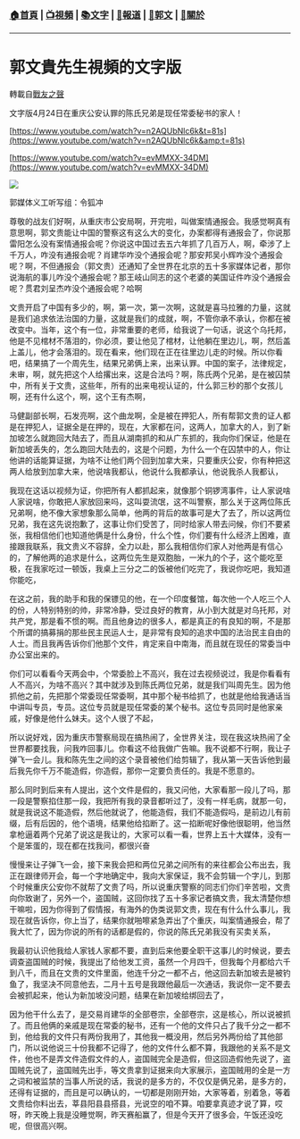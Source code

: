 ###  [:house:首頁](https://github.com/ourhimalayas/home) | [:tv:視頻](https://github.com/ourhimalayas/videos) | [:books:文字](https://github.com/ourhimalayas/txt) | [:newspaper:報道](https://github.com/ourhimalayas/news) | [:eagle:郭文](https://github.com/ourhimalayas/guomedia) | [:pray:關於](https://github.com/ourhimalayas/home/tree/master/about)
---
# 郭文貴先生視頻的文字版
轉載自[戰友之聲](http://littleantvoice.blogspot.com)

文字版4月24日在重庆公安认罪的陈氏兄弟是现任常委秘书的家人！
  

[https://www.youtube.com/watch?v=n2AQUbNlc6k&t=81s](https://www.youtube.com/watch?v=n2AQUbNlc6k&amp;t=81s)
  

[https://www.youtube.com/watch?v=evMMXX-34DM](https://www.youtube.com/watch?v=evMMXX-34DM)

[![](https://1.bp.blogspot.com/-YwzvBO8yiYo/WuAp5KH0ybI/AAAAAAAAAhM/V7H_wdWTvFEnTYwIgX0Y17F5WMMMcTxOgCLcBGAs/s400/0425-1.PNG)](https://1.bp.blogspot.com/-YwzvBO8yiYo/WuAp5KH0ybI/AAAAAAAAAhM/V7H_wdWTvFEnTYwIgX0Y17F5WMMMcTxOgCLcBGAs/s1600/0425-1.PNG)


  

郭媒体义工听写组：令狐冲
  

尊敬的战友们好啊，从重庆市公安局啊，开完啦，叫做案情通报会。我感觉啊真有意思啊，郭文贵能让中国的警察这有这么大的变化，办案都得有通报会了，你说那雷阳怎么没有案情通报会呢？你说这中国过去五六年抓了几百万人，啊，牵涉了上千万人，咋没有通报会呢？肖建华咋没个通报会呢？那安邦吴小辉咋没个通报会呢？啊，不但通报会（郭文贵）还通知了全世界在北京的五十多家媒体记者，那你说海航的事儿咋没个通报会呢？那王岐山同志的这个老婆的美国证件咋没个通报会呢？贯君刘呈杰咋没个通报会呢？哈啊
  

文贵开启了中国有多少的，啊，第一次，第一次啊，这就是喜马拉雅的力量，这就是我们追求依法治国的力量，这就是我们的成就，啊，不管你承不承认，你都在被改变中。当年，这个有一位，非常重要的老师，给我说了一句话，说这个乌托邦，他是不见棺材不落泪的，你必须，要让他见了棺材，让他躺在里边儿，啊，然后盖上盖儿，他才会落泪的。现在看来，他们现在正在往里边儿走的时候。所以你看吧，结果搞了一个周先生，结果兄弟俩上来，出来认罪。中国的案子，法律规定，未审，啊，就先把这个人给撂出来，这是合法吗？啊，陈氏两个兄弟，是在被囚禁中，所有关于文贵，这些年，所有的出来电视认证的，什么郭三秒的那个女孩儿啊，还有什么这个，啊，这个王有杰啊，
  

马健副部长啊，石发亮啊，这个曲龙啊，全是被在押犯人，所有帮郭文贵的证人都是在押犯人，证据全是在押的，现在，大家都在问，这两人，加拿大的人，到了新加坡怎么就跑回大陆去了，而且从湖南抓的和从广东抓的，我向你们保证，他是在新加坡丢失的，怎么跑回大陆去的，这是个问题，为什么一个在囚禁中的人，你让他讲的话能算证据，为啥不让他们两个回到加拿大来，只要重庆公安，你有种把这两人给放到加拿大来，他说啥我都认，他说什么我都承认，他说我杀人我都认，

我现在这话以视频为证，你把所有人都抓起来，就像那个铜锣湾事件，让人家说啥人家说啥，你敢把人家放回来吗，这叫耍流氓，这不叫警察，那么关于这两位陈氏兄弟啊，绝不像大家想象那么简单，他两的背后的故事可是大了去了，所以这两位兄弟，我在这先说抱歉了，这事让你们受苦了，同时给家人带去问候，你们不要紧张，我相信他们也知道他俩是什么身份，什么个性，你们要有什么经济上困难，直接跟我联系，我文贵义不容辞，全力以赴，那么我相信你们家人对他两是有信心的，了解他两的追求是什么，这两位先生是双胞胎，一米九的个子，这个能吃至极，在我家吃过一顿饭，我桌上三分之二的饭被他们吃完了，我说你吃吧，我知道你能吃，
  

在这之前，我的助手和我的保镖见的他，在一个印度餐馆，每次他一个人吃三个人的份，人特别特别的帅，非常冷静，受过良好的教育，从小到大就是对乌托邦，对共产党，那是看不惯的啊。而且他身边的很多人，都是真正的有良知的啊，不是那个所谓的搞募捐的那些民主民运人士，是非常有良知的追求中国的法治民主自由的人士。而且我再告诉你们他那个文件，肯定来自中南海，而且就在现任的常委当中办公室出来的。
  

你们可以看看今天两会中，个常委脸上不高兴，我在过去视频说过，我是你看看有人不高兴，为啥不高兴？其中就涉及到陈氏两位兄弟，就是我们叫周先生。因为他抓他之前，先把那个常委现任常委啊，其中那个秘书给抓了，也就是他给我通话当中讲叫专员，专员。这位专员就是现任常委的某个秘书。这位专员同时是他家亲戚，好像是他什么妹夫。这个人很了不起，
  

所以说好戏，因为重庆市警察局现在搞热闹了，全世界关注，现在我这块热闹了全世界都要找我，问我咋回事儿。你看这不给我做广告嘛。我不说都不行啊，我让子弹飞一会儿。我和陈先生之间的这个录音被他们给剪辑了，我从第一天告诉他到最后我先你千万不能造假，你造假，那你一定要负责任的。我是不愿意的。
  

那么同时到后来有人提出，这个文件是假的，我又问他，大家看那一段儿了吗，那一段是警察掐住那一段，我把所有我的录音都听过了，没有一样毛病，就那一句，就是我说这不能造假，然后他就说了，他能造假，我们不能造假吗，是前边儿有前缀，后有后因的，他个语境，结果他给掐断了。这一掐断呢好像他很聪明，他当然拿枪逼着两个兄弟了说这是我让的，大家可以看一看，世界上五十大媒体，没有一个是笨蛋的，现在都在找我问，都很兴奋
  

慢慢来让子弹飞一会，接下来我会把和两位兄弟之间所有的来往都会公布出去，我正在跟律师开会，每一个字地确定中，我向大家保证，我不会剪辑一个字儿，到那个时候重庆公安你不就帮了文贵了吗，所以说重庆警察的同志们你们辛苦啦，文贵向你致谢了，另外一个，盗国贼，这回你找了五十多家记者搞文贵，我太清楚你想干嘛啦，因为你得到了假情报，有海外的伪类说郭文贵，现在有什么什么事儿，我现在就告诉你，你上当了，结果你就啪嚓紧急弄出了个重庆，叫案情通报会，帮了我大忙了，因为你说的所有的话都是假的，你说的陈氏兄弟我没有买卖关系，
  

我最初认识他我给人家钱人家都不要，直到后来他要全职干这事儿的时候说，要去调查盗国贼的时候，我提出了给他发工资，虽然一个月四千，但我每个月都给六千到八千，而且在文贵的文件里面，他连千分之一都不占，他这回去新加坡去是被钓鱼了，我坚决不同意他去，二月十五号是我跟他最后一次通话，我说你一定不要去会被抓起来，他认为新加坡没问题，结果在新加坡给绑回去了，
  

因为他干什么去了，是交易肖建华的全部卷宗，全部卷宗，这是核心，所以说被抓了。而且他俩的亲戚是现在常委的秘书，还有一个他的文件只占了我千分之一都不到，他给我的文件只有两份我用了，其他我一概没用，然后另外两份给了其他部门，所以说他说三十份我都不记得了，他的文件什么都不算，我跟他的关系不是文件，他也不是弄文件造假文件的人，盗国贼完全是造假，但这回造假他先说了，盗国贼先说了，盗国贼先出手，等文贵拿到证据来向大家展示，盗国贼用的全是一方之词和被监禁的当事人所说的话，我说的是多方的，不仅仅是俩兄弟，是多方的，还得有证据的，而且是可以确认的，一切都是刚刚开始，大家等着，别着急，等着文贵给你料出去，莘县阳县县搭县，光说空的咱不算。咱要拿真迹才说了算，哎呀，昨天晚上我是没睡觉啊，昨天赛船赢了，但是今天开了很多会，午饭还没吃呢，但很高兴啊。
<u></u><sub></sub><sup></sup><strike></strike>